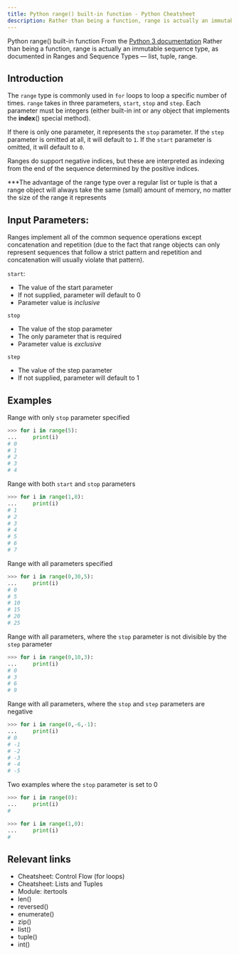 ```yaml
---
title: Python range() built-in function - Python Cheatsheet
description: Rather than being a function, range is actually an immutable sequence type, as documented in Ranges and Sequence Types — list, tuple, range.
---
```


<base-title :title="frontmatter.title" :description="frontmatter.description">
Python range() built-in function
</base-title>

<base-disclaimer>
  <base-disclaimer-title>
    From the <a target="_blank" href="https://docs.python.org/3/library/functions.html#range">Python 3 documentation</a>
  </base-disclaimer-title>
  <base-disclaimer-content>
   Rather than being a function, range is actually an immutable sequence type, as documented in Ranges and Sequence Types — list, tuple, range.
  </base-disclaimer-content>
</base-disclaimer>

## Introduction

The `range` type is commonly used in `for` loops to loop a specific number of times. `range` takes in three parameters, `start`, `stop` and `step`. Each parameter must be integers (either built-in <router-link to="/builtin/int">int</router-link> or any object that implements the __index__() special method).

If there is only one parameter, it represents the `stop` parameter. If the `step` parameter is omitted at all, it will default to `1`. If the `start` parameter is omitted, it will default to `0`.

Ranges do support negative indices, but these are interpreted as indexing from the end of the sequence determined by the positive indices.

***The advantage of the range type over a regular <router-link to="/builtin/list">list</router-link> or <router-link to="/builtin/tuple">tuple</router-link> is that a range object will always take the same (small) amount of memory, no matter the size of the range it represents

## Input Parameters:

Ranges implement all of the common sequence operations except concatenation and repetition (due to the fact that range objects can only represent sequences that follow a strict pattern and repetition and concatenation will usually violate that pattern).

`start`:
- The value of the start parameter
- If not supplied, parameter will default to 0
- Parameter value is _inclusive_

`stop`
- The value of the stop parameter
- The only parameter that is required
- Parameter value is _exclusive_

`step`
- The value of the step parameter
- If not supplied, parameter will default to 1

## Examples

Range with only `stop` parameter specified
```python
>>> for i in range(5):
...     print(i)
# 0
# 1
# 2
# 3
# 4
```

Range with both `start` and `stop` parameters
```python
>>> for i in range(1,8):
...     print(i)
# 1
# 2
# 3
# 4
# 5
# 6
# 7
```

Range with all parameters specified
```python
>>> for i in range(0,30,5):
...     print(i)
# 0
# 5
# 10
# 15
# 20
# 25
```

Range with all parameters, where the `stop` parameter is not divisible by the `step` parameter
```python
>>> for i in range(0,10,3):
...     print(i)
# 0
# 3
# 6
# 9
```

Range with all parameters, where the `stop` and `step` parameters are negative
```python
>>> for i in range(0,-6,-1):
...     print(i)
# 0
# -1
# -2
# -3
# -4
# -5
```

Two examples where the `stop` parameter is set to 0
```python
>>> for i in range(0):
...     print(i)
#
```

```python
>>> for i in range(1,0):
...     print(i)
#
```

## Relevant links

- <router-link to="/cheatsheet/control-flow">Cheatsheet: Control Flow (for loops)</router-link>
- <router-link to="/cheatsheet/lists-and-tuples">Cheatsheet: Lists and Tuples</router-link>
- <router-link to="/modules/itertools-module">Module: itertools</router-link>
- <router-link to="/builtin/len">len()</router-link>
- <router-link to="/builtin/reversed">reversed()</router-link>
- <router-link to="/builtin/enumerate">enumerate()</router-link>
- <router-link to="/builtin/zip">zip()</router-link>
- <router-link to="/builtin/list">list()</router-link>
- <router-link to="/builtin/tuple">tuple()</router-link>
- <router-link to="/builtin/int">int()</router-link>
